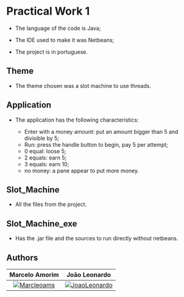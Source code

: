 # Practical Work 1

- The language of the code is Java;

- The IDE used to make it was Netbeans;

- The project is in portuguese.

## Theme

- The theme chosen was a slot machine to use threads.

## Application

- The application has the following characteristics:

	- Enter with a money amount: put an amount bigger than 5 and divisible by 5;
	- Run: press the handle button to begin, pay 5 per attempt;
	- 0 equal: loose 5;
    - 2 equals: earn 5;
    - 3 equals: earn 10;
    - no money: a pane appear to put more money.

## Slot_Machine

- All the files from the project.

## Slot_Machine_exe

- Has the .jar file and the sources to run directly without netbeans.

## Authors

| **Marcelo Amorim** | **João Leonardo** |
| :---: |:---:|
| [![Marcleoams](https://avatars2.githubusercontent.com/u/63866348?s=200)](https://www.linkedin.com/in/marceloams/)    | [![JoaoLeonardo](https://media-exp1.licdn.com/dms/image/C4E03AQGZAuQiFtTc8Q/profile-displayphoto-shrink_200_200/0?e=1599696000&v=beta&t=3AdrfqX_nltYb-4GB_TDEhyOdvaGiHXk-Oayopxf5Fw)](https://www.linkedin.com/in/joaoleonardomorganti/) |